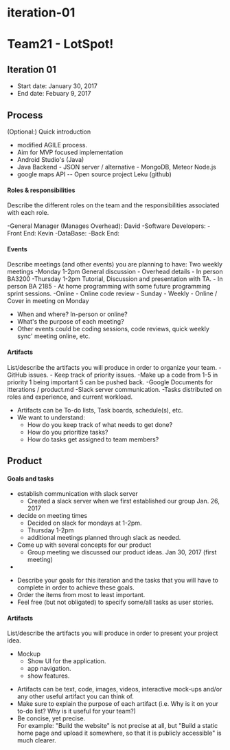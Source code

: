 # iteration-01

# Team21 - LotSpot!

## Iteration 01

 * Start date: January 30, 2017
 * End date: Febuary 9, 2017

## Process

(Optional:) Quick introduction
- modified AGILE process.
- Aim for MVP focused implementation
- Android Studio's (Java)
- Java Backend - JSON server / alternative - MongoDB, Meteor Node.js
- google maps API -- Open source project Leku (github)

#### Roles & responsibilities

Describe the different roles on the team and the responsibilities associated with each role.

-General Manager (Manages Overhead): David
-Software Developers:
-Front End: Kevin
-DataBase:
-Back End:


#### Events

Describe meetings (and other events) you are planning to have:
Two weekly meetings 
	-Monday 1-2pm General discussion - Overhead details - In person BA3200
	-Thursday 1-2pm Tutorial, Discussion and presentation with TA. - In person BA 2185
	- At home programming with some future programming sprint sessions. -Online
	- Online code review - Sunday - Weekly - Online / Cover in meeting on Monday

 * When and where? In-person or online?
 * What's the purpose of each meeting?
 * Other events could be coding sessions, code reviews, quick weekly sync' meeting online, etc.

#### Artifacts

List/describe the artifacts you will produce in order to organize your team.
-GitHub issues.
	- Keep track of priority issues.
	-Make up a code from 1-5 in priority 1 being important 5 can be pushed back.
-Google Documents for itterations / product.md
-Slack server communication.
-Tasks distributed on roles and experience, and current workload.


 * Artifacts can be To-do lists, Task boards, schedule(s), etc.
 * We want to understand:  
   * How do you keep track of what needs to get done?  
   * How do you prioritize tasks?  
   * How do tasks get assigned to team members?  


## Product

#### Goals and tasks

- establish communication with slack server
	- Created a slack server when we first established our group Jan. 26, 2017
- decide on meeting times
	- Decided on slack for mondays at 1-2pm.
	- Thursday 1-2pm
	- additional meetings planned through slack as needed.
- Come up with several concepts for our product
	- Group meeting we discussed our product ideas. Jan 30, 2017 (first meeting)
- 

 * Describe your goals for this iteration and the tasks that you will have to complete in order to achieve these goals.
 * Order the items from most to least important.
 * Feel free (but not obligated) to specify some/all tasks as user stories.

#### Artifacts

List/describe the artifacts you will produce in order to present your project idea.

- Mockup
	- Show UI for the application.
	- app navigation.
	- show features.


 * Artifacts can be text, code, images, videos, interactive mock-ups and/or any other useful artifact you can think of.
 * Make sure to explain the purpose of each artifact (i.e. Why is it on your to-do list? Why is it useful for your team?)
 * Be concise, yet precise.         
   For example: "Build the website" is not precise at all, but "Build a static home page and upload it somewhere, so that it is publicly accessible" is much clearer.


